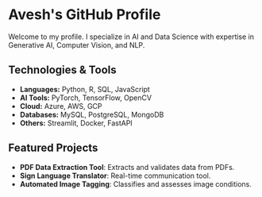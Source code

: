 # Avesh's GitHub Profile

Welcome to my profile. I specialize in AI and Data Science with expertise in Generative AI, Computer Vision, and NLP.

## Technologies & Tools
- **Languages:** Python, R, SQL, JavaScript
- **AI Tools:** PyTorch, TensorFlow, OpenCV
- **Cloud:** Azure, AWS, GCP
- **Databases:** MySQL, PostgreSQL, MongoDB
- **Others:** Streamlit, Docker, FastAPI

## Featured Projects
- **PDF Data Extraction Tool**: Extracts and validates data from PDFs.
- **Sign Language Translator**: Real-time communication tool.
- **Automated Image Tagging**: Classifies and assesses image conditions.
